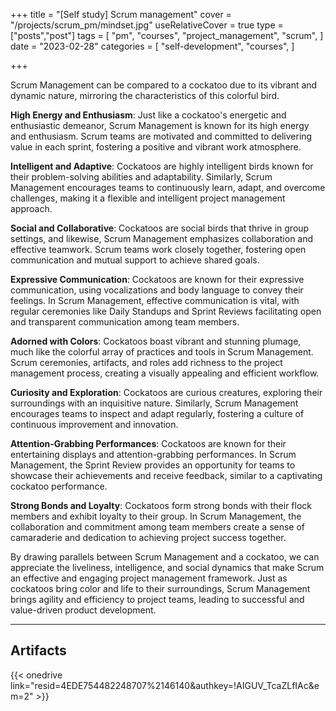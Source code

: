 +++
title = "[Self study] Scrum management"
cover = "/projects/scrum_pm/mindset.jpg"
useRelativeCover = true
type = ["posts","post"]
tags = [
    "pm",
    "courses",
    "project_management",
    "scrum",
]
date = "2023-02-28"
categories = [
    "self-development",
    "courses",
]

+++

Scrum Management can be compared to a cockatoo due to its vibrant and dynamic nature, mirroring the characteristics of this colorful bird.

__High Energy and Enthusiasm__: Just like a cockatoo's energetic and enthusiastic demeanor, Scrum Management is known for its high energy and enthusiasm. Scrum teams are motivated and committed to delivering value in each sprint, fostering a positive and vibrant work atmosphere.

__Intelligent and Adaptive__: Cockatoos are highly intelligent birds known for their problem-solving abilities and adaptability. Similarly, Scrum Management encourages teams to continuously learn, adapt, and overcome challenges, making it a flexible and intelligent project management approach.

__Social and Collaborative__: Cockatoos are social birds that thrive in group settings, and likewise, Scrum Management emphasizes collaboration and effective teamwork. Scrum teams work closely together, fostering open communication and mutual support to achieve shared goals.

__Expressive Communication__: Cockatoos are known for their expressive communication, using vocalizations and body language to convey their feelings. In Scrum Management, effective communication is vital, with regular ceremonies like Daily Standups and Sprint Reviews facilitating open and transparent communication among team members.

__Adorned with Colors__: Cockatoos boast vibrant and stunning plumage, much like the colorful array of practices and tools in Scrum Management. Scrum ceremonies, artifacts, and roles add richness to the project management process, creating a visually appealing and efficient workflow.

__Curiosity and Exploration__: Cockatoos are curious creatures, exploring their surroundings with an inquisitive nature. Similarly, Scrum Management encourages teams to inspect and adapt regularly, fostering a culture of continuous improvement and innovation.

__Attention-Grabbing Performances__: Cockatoos are known for their entertaining displays and attention-grabbing performances. In Scrum Management, the Sprint Review provides an opportunity for teams to showcase their achievements and receive feedback, similar to a captivating cockatoo performance.

__Strong Bonds and Loyalty__: Cockatoos form strong bonds with their flock members and exhibit loyalty to their group. In Scrum Management, the collaboration and commitment among team members create a sense of camaraderie and dedication to achieving project success together.

By drawing parallels between Scrum Management and a cockatoo, we can appreciate the liveliness, intelligence, and social dynamics that make Scrum an effective and engaging project management framework. Just as cockatoos bring color and life to their surroundings, Scrum Management brings agility and efficiency to project teams, leading to successful and value-driven product development.

------------------------
## Artifacts

 {{< onedrive link="resid=4EDE754482248707%2146140&authkey=!AIGUV_TcaZLfIAc&em=2" >}}
